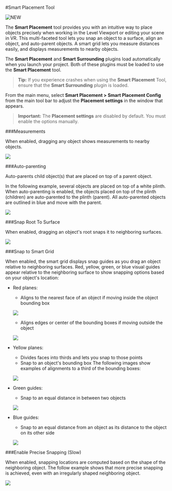 #Smart Placement Tool

![NEW](../../images/new.png)

The **Smart Placement** tool provides you with an intuitive way to place objects precisely when working in the Level Viewport or editing your scene in VR. This multi-faceted tool lets you snap an object to a surface, align an object, and auto-parent objects. A smart grid lets you measure distances easily, and displays measurements to nearby objects.

The **Smart Placement** and **Smart Surrounding** plugins load automatically when you launch your project. Both of these plugins must be loaded to use the **Smart Placement** tool.

>**Tip:** If you experience crashes when using the **Smart Placement** Tool, ensure that the **Smart Surrounding** plugin is loaded.

From the main menu, select **Smart Placement > Smart Placement Config** from the main tool bar to adjust the **Placement settings** in the window that appears.

>**Important:** The **Placement settings** are disabled by default. You must enable the options manually.

###Measurements

When enabled, dragging any object shows measurements to nearby objects.

![](../../images/smart_placement_measure.png)

###Auto-parenting

Auto-parents child object(s) that are placed on top of a parent object.

In the following example, several objects are placed on top of a white plinth. When auto-parenting is enabled, the objects placed on top of the plinth (children) are auto-parented to the plinth (parent). All auto-parented objects are outlined in blue and move with the parent.

![](../../images/smart_placement_autoParent.png)

###Snap Root To Surface

When enabled, dragging an object's root snaps it to neighboring surfaces.

![](../../images/smart_placement_surfaceSnap.png)

###Snap to Smart Grid

When enabled, the smart grid displays snap guides as you drag an object relative to neighboring surfaces. Red, yellow, green, or blue visual guides appear relative to the neighboring surface to show snapping options based on your object's location:

  - Red planes:
    - Aligns to the nearest face of an object if moving inside the object bounding box

    ![](../../images/smart_placement_red1.png)

    - Aligns edges or center of the bounding boxes if moving outside the object

    ![](../../images/smart_placement_red2.png)

  - Yellow planes:
    - Divides faces into thirds and lets you snap to those points
    - Snap to an object's bounding box
    The following images show examples of alignments to a third of the bounding boxes:

    ![](../../images/smart_placement_yellow.png)

  - Green guides:
    - Snap to an equal distance in between two objects

    ![](../../images/smart_placement_green.png)

  - Blue guides:
    - Snap to an equal distance from an object as its distance to the object on its other side

    ![](../../images/smart_placement_blue.png)

###Enable Precise Snapping (Slow)

When enabled, snapping locations are computed based on the shape of the neighboring object. The follow example shows that more precise snapping is achieved, even with an irregularly shaped neighboring object.

![](../../images/smart_placement_precise_mesh_option.png)
